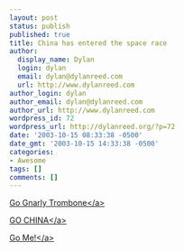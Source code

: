 ```yaml
---
layout: post
status: publish
published: true
title: China has entered the space race
author:
  display_name: Dylan
  login: dylan
  email: dylan@dylanreed.com
  url: http://www.dylanreed.com
author_login: dylan
author_email: dylan@dylanreed.com
author_url: http://www.dylanreed.com
wordpress_id: 72
wordpress_url: http://dylanreed.org/?p=72
date: '2003-10-15 08:33:38 -0500'
date_gmt: '2003-10-15 14:33:38 -0500'
categories:
- Awesome
tags: []
comments: []
---
```

<p><a href="http:&#47;&#47;greeleytribune.com&#47;apps&#47;pbcs.dll&#47;artikkel?SearchID=73150326625480&Avis=GR&Dato=20031011&Kategori=GNTROMB&Lopenr=31011001&Ref=AR">Go Gnarly Trombone<&#47;a></p>
<p><a href="http:&#47;&#47;spaceflightnow.com&#47;shenzhou&#47;status.html">GO CHINA<&#47;a></p>
<p><a href="http:&#47;&#47;nata2.info&#47;?path=pictures%2Fevents%2Fdylan_and_meghan_visits_10_03">Go Me!<&#47;a></p>
